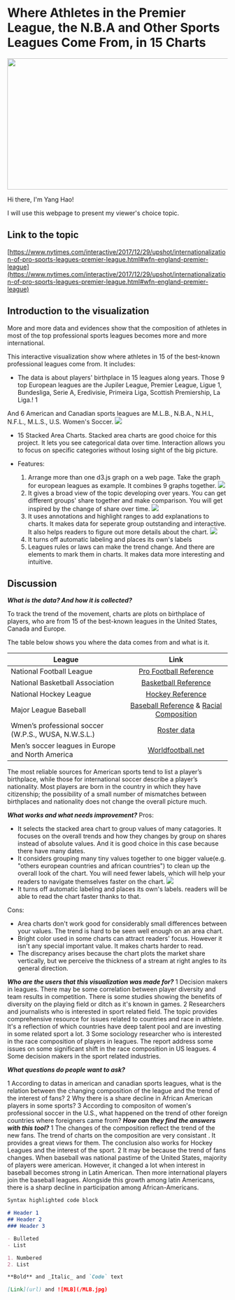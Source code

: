 # Where Athletes in the Premier League, the N.B.A and Other Sports Leagues Come From, in 15 Charts
<img src="athletic.jpg" width="1200" height="300">


Hi there, I'm Yang Hao!

I will use this webpage to present my viewer's choice topic.

## Link to the topic

[https://www.nytimes.com/interactive/2017/12/29/upshot/internationalization-of-pro-sports-leagues-premier-league.html#wfn-england-premier-league](https://www.nytimes.com/interactive/2017/12/29/upshot/internationalization-of-pro-sports-leagues-premier-league.html#wfn-england-premier-league)

## Introduction to the visualization
More and more data and evidences show that the composition of athletes in most of the top professional sports leagues becomes more and more international.

This interactive visualization show where athletes in 15 of the best-known professional leagues come from. It includes:

- The data is about players' birthplace in 15 leagues along years. Those 9 top European leagues are  the Jupiler League, Premier League, Ligue 1, Bundesliga, Serie A, Eredivisie, Primeira Liga, Scottish Premiership, La Liga.!
		1[](/european_01.PNG)

And 6 American and Canadian sports leagues are M.L.B., N.B.A., N.H.L, N.F.L., M.L.S., U.S. Women's Soccer. 
		![](/usa_01.PNG)
- 15 Stacked Area Charts. Stacked area charts are good choice for this project. It lets you see categorical data over time. Interaction allows you to focus on specific categories without losing sight of the big picture.

- Features:
	1. Arrange more than one d3.js graph on a web page. Take the graph for european leagues as example. It combines 9 graphs together.
	    ![](/european_01.PNG)
	2.	It gives a broad view of the topic developing over years. You can get different groups' share together and make comparison. You will get inspired by the change of share over time. 
		![](/premierLeague.jpg)
	3.	It uses annotations and highlight ranges to add explanations to charts. It makes data for seperate group outstanding and interactive. It also helps readers to figure out more details about the chart.
		![](/premierLeague.jpg)
	4.	It turns off automatic labeling and places its own's labels
	5. 	Leagues rules or laws can make the trend change. And there are elements to mark them in charts. It makes data more interesting and intuitive.



## Discussion

**<em>What is the data? And how it is collected?</em>**

To track the trend of the movement, charts are plots on birthplace of players, who are from 15 of the best-known leagues in the United States, Canada and Europe. 

The table below shows you where the data comes from and what is it.
 
|League         	  | Link            | 
| ------------------- |:---------------:| 
| National Football League      | [Pro Football Reference](https://www.pro-football-reference.com/)| 
| National Basketball Association      | [Basketball Reference](https://www.basketball-reference.com/teams/BOS/1961.html)        |   
| National Hockey League | [Hockey Reference](https://www.hockey-reference.com/)       |    
| Major League Baseball | [Baseball Reference](https://www.baseball-reference.com/) & [Racial Composition](https://sabr.org/bioproj/topic/baseball-demographics-1947-2012)    |     
|Wmen’s professional soccer (W.P.S., WUSA, N.W.S.L.)|[Roster data](https://issuu.com/jendesignhouston/docs/nwsalmanac.fall2016.sample) |  
|Men’s soccer leagues in Europe and North America|[Worldfootball.net](http://www.worldfootball.net/)|

The most reliable sources for American sports tend to list a player’s birthplace, while those for international soccer describe a player’s nationality. Most players are born in the country in which they have citizenship; the possibility of a small number of mismatches between birthplaces and nationality does not change the overall picture much.


**<em>What works and what needs improvement?</em>**
Pros:

- It selects the stacked area chart to group values of many catagories. It focuses on the overall trends and how they changes by group on shares instead of absolute values. And it is good choice in this case because there have many dates. 
- It considers grouping many tiny values together to one bigger value(e.g. "others european countries and african countries") to clean up the overall look of the chart. You will need fewer labels, which will help your readers to navigate themselves faster on the chart.
	![](Jupiler.jpg)
- It turns off automatic labeling and places its own's labels. readers will be able to read the chart faster thanks to that.  

Cons:

- Area charts don't work good for considerably small differences between your values. The trend is hard to be seen well enough on an area chart. 
- Bright color used in some charts can attract readers' focus. However it isn't any special important value. It makes charts harder to read.
- The discrepancy arises because the chart plots the market share vertically, but we perceive the thickness of a stream at right angles to its general direction.

**<em>Who are the users that this visualization was made for?</em>**
1 Decision makers in leagues. There may be some correlation between player diversity and team results in competition. There is some studies showing the benefits of diversity on the playing field or ditch as it's known in games. 
2 Researchers and journalists who is interested in sport related field. The topic provides comprehensive resource for issues related to countries and race in athlete. It's a reflection of which countries have deep talent pool and are investing in some related sport a lot. 
3 Some sociology researcher who is interested in the race composition of players in leagues. The report address some issues on some significant shift in the race composition in US leagues.
4 Some decision makers in the sport related industries. 

**<em>What questions do people want to ask?</em>**

1 According to datas in american and canadian sports leagues, what is the relation between the changing composition of the league and the trend of the interest of fans? 
2 Why there is a share decline in African American players in some sports?
3 According to compositon of women's professional soccer in the U.S., what happened on the trend of other foreign countries where foreigners came from? 
**<em>How can they find the answers with this tool?</em>**
1 The changes of the composition reflect the trend of the new fans. The trend of charts on the composition are very consistant . It provides a great views for them. The conclusion also works for Hockey Leagues and the interest of the sport. 
2 It may be because the trend of fans changes. When baseball was national pastime of the United States, majority of players were american. However, it changed a lot when interest in baseball becomes strong in Latin American. Then more international players join the baseball leagues. Alongside this growth among latin Americans, there is a sharp decline in participation among African-Americans. 


```markdown
Syntax highlighted code block

# Header 1
## Header 2
### Header 3

- Bulleted
- List

1. Numbered
2. List

**Bold** and _Italic_ and `Code` text

[Link](url) and ![MLB](/MLB.jpg)
```




